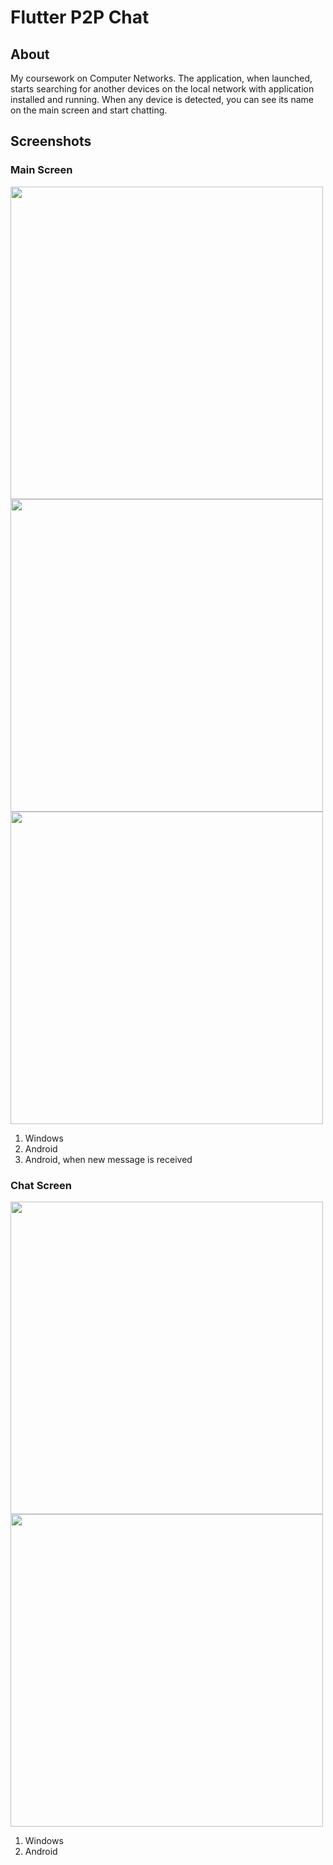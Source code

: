 # Flutter P2P Chat

## About

My coursework on Computer Networks. 
The application, when launched, starts searching for another devices on the local network with application installed and running.
When any device is detected, you can see its name on the main screen and start chatting. 

## Screenshots

### Main Screen

<img src="https://github.com/crylent/flutter_p2p_chat/assets/35966912/09b27872-0a99-43fd-b171-eeadd9e3dbb0" height="500" />
<img src="https://github.com/crylent/flutter_p2p_chat/assets/35966912/d31a0a38-d046-4cdb-9e25-6b04f342e973" height="500" />
<img src="https://github.com/crylent/flutter_p2p_chat/assets/35966912/fa92ccdf-bd22-461f-8cc5-7cb8c6f8d739" height="500" />

1) Windows
2) Android
3) Android, when new message is received

### Chat Screen
<img src="https://github.com/crylent/flutter_p2p_chat/assets/35966912/98900b42-9417-4068-99a2-0c08b772398f" height="500" />
<img src="https://github.com/crylent/flutter_p2p_chat/assets/35966912/877ffe4c-5fcc-44db-9bac-675fc4cc127d" height="500" />

1) Windows
2) Android
